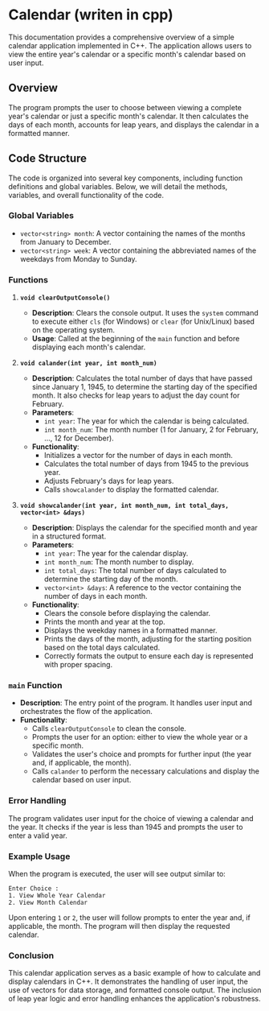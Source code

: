 # Calendar (writen in cpp)

This documentation provides a comprehensive overview of a simple calendar application implemented in C++. The application allows users to view the entire year's calendar or a specific month's calendar based on user input. 

## Overview

The program prompts the user to choose between viewing a complete year's calendar or just a specific month's calendar. It then calculates the days of each month, accounts for leap years, and displays the calendar in a formatted manner.

## Code Structure

The code is organized into several key components, including function definitions and global variables. Below, we will detail the methods, variables, and overall functionality of the code.

### Global Variables

- `vector<string> month`: A vector containing the names of the months from January to December.
- `vector<string> week`: A vector containing the abbreviated names of the weekdays from Monday to Sunday.

### Functions

1. **`void clearOutputConsole()`**
   - **Description**: Clears the console output. It uses the `system` command to execute either `cls` (for Windows) or `clear` (for Unix/Linux) based on the operating system.
   - **Usage**: Called at the beginning of the `main` function and before displaying each month's calendar.

2. **`void calander(int year, int month_num)`**
   - **Description**: Calculates the total number of days that have passed since January 1, 1945, to determine the starting day of the specified month. It also checks for leap years to adjust the day count for February.
   - **Parameters**:
     - `int year`: The year for which the calendar is being calculated.
     - `int month_num`: The month number (1 for January, 2 for February, ..., 12 for December).
   - **Functionality**:
     - Initializes a vector for the number of days in each month.
     - Calculates the total number of days from 1945 to the previous year.
     - Adjusts February's days for leap years.
     - Calls `showcalander` to display the formatted calendar.

3. **`void showcalander(int year, int month_num, int total_days, vector<int> &days)`**
   - **Description**: Displays the calendar for the specified month and year in a structured format.
   - **Parameters**:
     - `int year`: The year for the calendar display.
     - `int month_num`: The month number to display.
     - `int total_days`: The total number of days calculated to determine the starting day of the month.
     - `vector<int> &days`: A reference to the vector containing the number of days in each month.
   - **Functionality**:
     - Clears the console before displaying the calendar.
     - Prints the month and year at the top.
     - Displays the weekday names in a formatted manner.
     - Prints the days of the month, adjusting for the starting position based on the total days calculated.
     - Correctly formats the output to ensure each day is represented with proper spacing.

### `main` Function

- **Description**: The entry point of the program. It handles user input and orchestrates the flow of the application.
- **Functionality**:
  - Calls `clearOutputConsole` to clean the console.
  - Prompts the user for an option: either to view the whole year or a specific month.
  - Validates the user's choice and prompts for further input (the year and, if applicable, the month).
  - Calls `calander` to perform the necessary calculations and display the calendar based on user input.

### Error Handling

The program validates user input for the choice of viewing a calendar and the year. It checks if the year is less than 1945 and prompts the user to enter a valid year.

### Example Usage

When the program is executed, the user will see output similar to:

```
Enter Choice : 
1. View Whole Year Calendar 
2. View Month Calendar 
```

Upon entering `1` or `2`, the user will follow prompts to enter the year and, if applicable, the month. The program will then display the requested calendar.

### Conclusion

This calendar application serves as a basic example of how to calculate and display calendars in C++. It demonstrates the handling of user input, the use of vectors for data storage, and formatted console output. The inclusion of leap year logic and error handling enhances the application's robustness.
